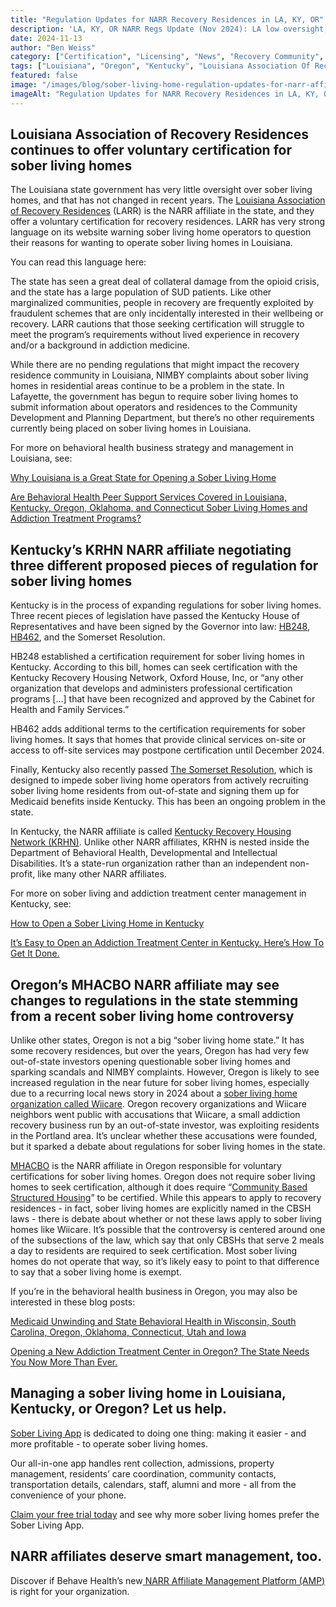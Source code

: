 ```yaml
---
title: "Regulation Updates for NARR Recovery Residences in LA, KY, OR"
description: 'LA, KY, OR NARR Regs Update (Nov 2024): LA low oversight, KY new cert laws, OR status. News via Sober Living App blog.'
date: 2024-11-13
author: "Ben Weiss"
category: ["Certification", "Licensing", "News", "Recovery Community", "Regulations", "Sober Living Management"]
tags: ["Louisiana", "Oregon", "Kentucky", "Louisiana Association Of Recovery Residences", "Kentucky Recovery Housing Network", "Mhacbo"]
featured: false
image: "/images/blog/sober-living-home-regulation-updates-for-narr-affiliated-recovery-residences-in-louisiana-kentucky-and-oregon.png"
imageAlt: "Regulation Updates for NARR Recovery Residences in LA, KY, OR"
---
```


## Louisiana Association of Recovery Residences continues to offer voluntary certification for sober living homes

The Louisiana state government has very little oversight over sober living homes, and that has not changed in recent years. The [Louisiana Association of Recovery Residences](<https://larronline.org/>) (LARR) is the NARR affiliate in the state, and they offer a voluntary certification for recovery residences. LARR has very strong language on its website warning sober living home operators to question their reasons for wanting to operate sober living homes in Louisiana. 

You can read this language here:

The state has seen a great deal of collateral damage from the opioid crisis, and the state has a large population of SUD patients. Like other marginalized communities, people in recovery are frequently exploited by fraudulent schemes that are only incidentally interested in their wellbeing or recovery. LARR cautions that those seeking certification will struggle to meet the program’s requirements without lived experience in recovery and/or a background in addiction medicine. 

While there are no pending regulations that might impact the recovery residence community in Louisiana, NIMBY complaints about sober living homes in residential areas continue to be a problem in the state. In Lafayette, the government has begun to require sober living homes to submit information about operators and residences to the Community Development and Planning Department, but there’s no other requirements currently being placed on sober living homes in Louisiana. 

For more on behavioral health business strategy and management in Louisiana, see: 

[Why Louisiana is a Great State for Opening a Sober Living Home](<../../../2022/12/1/why-louisiana-is-a-great-state-for-opening-a-sober-living-home.html>)

[Are Behavioral Health Peer Support Services Covered in Louisiana, Kentucky, Oregon, Oklahoma, and Connecticut Sober Living Homes and Addiction Treatment Programs? ](<../../7/3/are-behavioral-health-peer-support-services-covered-in-louisiana-kentucky-oregon-oklahoma-and-connecticut-sober-living-homes-and-addiction-treatment-programsnbsp.html>)

## Kentucky’s KRHN NARR affiliate negotiating three different proposed pieces of regulation for sober living homes

Kentucky is in the process of expanding regulations for sober living homes. Three recent pieces of legislation have passed the Kentucky House of Representatives and have been signed by the Governor into law: [HB248](<https://apps.legislature.ky.gov/record/23rs/hb248.html>), [HB462](<https://apps.legislature.ky.gov/record/24rs/hb462.html>), and the Somerset Resolution. 

HB248 established a certification requirement for sober living homes in Kentucky. According to this bill, homes can seek certification with the Kentucky Recovery Housing Network, Oxford House, Inc, or “any other organization that develops and administers professional certification programs [...] that have been recognized and approved by the Cabinet for Health and Family Services.” 

HB462 adds additional terms to the certification requirements for sober living homes. It says that homes that provide clinical services on-site or access to off-site services may postpone certification until December 2024. 

Finally, Kentucky also recently passed [The Somerset Resolution](<https://www.kentucky.com/news/politics-government/article284574435.html>), which is designed to impede sober living home operators from actively recruiting sober living home residents from out-of-state and signing them up for Medicaid benefits inside Kentucky. This has been an ongoing problem in the state. 

  
In Kentucky, the NARR affiliate is called [Kentucky Recovery Housing Network (KRHN)](<https://www.chfs.ky.gov/agencies/dbhdid/Pages/krhn.aspx>). Unlike other NARR affiliates, KRHN is nested inside the Department of Behavioral Health, Developmental and Intellectual Disabilities. It’s a state-run organization rather than an independent non-profit, like many other NARR affiliates. 

For more on sober living and addiction treatment center management in Kentucky, see:

[How to Open a Sober Living Home in Kentucky](<../../../2022/12/27/how-to-open-a-sober-living-home-in-kentucky.html>)

[It’s Easy to Open an Addiction Treatment Center in Kentucky. Here’s How To Get It Done.](<https://behavehealth.com/blog/2022/2/10/its-easy-to-open-an-addiction-treatment-center-in-kentucky-heres-how-to-get-it-done>)

## Oregon’s MHACBO NARR affiliate may see changes to regulations in the state stemming from a recent sober living home controversy

Unlike other states, Oregon is not a big “sober living home state.” It has some recovery residences, but over the years, Oregon has had very few out-of-state investors opening questionable sober living homes and sparking scandals and NIMBY complaints. However, Oregon is likely to see increased regulation in the near future for sober living homes, especially due to a recurring local news story in 2024 about a [sober living home organization called Wiicare](<https://www.wweek.com/news/health/2024/08/13/state-opens-investigation-into-wilkes-sober-living-home/>). Oregon recovery organizations and Wiicare neighbors went public with accusations that Wiicare, a small addiction recovery business run by an out-of-state investor, was exploiting residents in the Portland area. It’s unclear whether these accusations were founded, but it sparked a debate about regulations for sober living homes in the state. 

[MHACBO](<https://mhacbo.org/en/narr/>) is the NARR affiliate in Oregon responsible for voluntary certifications for sober living homes. Oregon does not require sober living homes to seek certification, although it does require “[Community Based Structured Housing](<https://www.oregon.gov/oha/hsd/amh-lc/pages/cbsh.aspx>)” to be certified. While this appears to apply to recovery residences - in fact, sober living homes are explicitly named in the CBSH laws - there is debate about whether or not these laws apply to sober living homes like Wiicare. It’s possible that the controversy is centered around one of the subsections of the law, which say that only CBSHs that serve 2 meals a day to residents are required to seek certification. Most sober living homes do not operate that way, so it’s likely easy to point to that difference to say that a sober living home is exempt. 

If you’re in the behavioral health business in Oregon, you may also be interested in these blog posts:

[Medicaid Unwinding and State Behavioral Health in Wisconsin, South Carolina, Oregon, Oklahoma, Connecticut, Utah and Iowa](<https://behavehealth.com/blog/2023/4/25/medicaid-unwinding-and-state-behavioral-health-in-wisconsin-south-carolina-oregon-oklahoma-connecticut-utah-and-iowa>)

[Opening a New Addiction Treatment Center in Oregon? The State Needs You Now More Than Ever. ](<https://behavehealth.com/blog/2022/2/24/opening-a-new-addiction-treatment-center-in-oregon-the-state-needs-you-now-more-than-evernbsp>)

## Managing a sober living home in Louisiana, Kentucky, or Oregon? Let us help.

[Sober Living App](<../../../../index.html>) is dedicated to doing one thing: making it easier - and more profitable - to operate sober living homes. 

Our all-in-one app handles rent collection, admissions, property management, residents’ care coordination, community contacts, transportation details, calendars, staff, alumni and more - all from the convenience of your phone. 

[Claim your free trial today](<https://behavehealth.com/get-started?__hstc=135632115.075701b9fb7ccd58adc7b5b57a792227.1708902226082.1722205853113.1722795767849.32&__hssc=135632115.7.1722795767849&__hsfp=3530606189>) and see why more sober living homes prefer the Sober Living App.

## NARR affiliates deserve smart management, too. 

Discover if Behave Health’s new[ NARR Affiliate Management Platform (AMP)](<https://behavehealth.com/narr-affiliate>) is right for your organization.